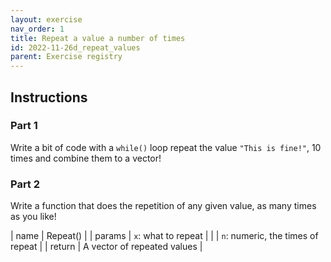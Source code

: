 ```yaml
---
layout: exercise 
nav_order: 1
title: Repeat a value a number of times
id: 2022-11-26d_repeat_values
parent: Exercise registry
---
```


## Instructions

### Part 1

Write a bit of code with a `while()` loop repeat the value `"This is fine!"`, 10 times and combine them to a vector! 

### Part 2

Write a function that does the repetition of any given value, as many times as you like!

| name   | Repeat()                          |
| params | `x`: what to repeat               |
|        | `n`: numeric, the times of repeat |
| return | A vector of repeated values       |
